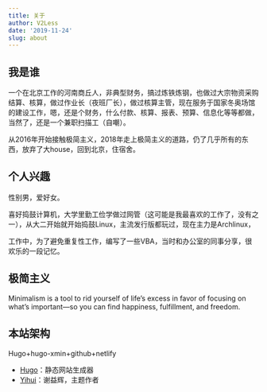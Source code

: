 ```yaml
---
title: 关于
author: V2Less
date: '2019-11-24'
slug: about
---
```


## 我是谁

一个在北京工作的河南商丘人，非典型财务，搞过炼铁炼钢，也做过大宗物资采购结算、核算，做过作业长（夜班厂长），做过核算主管，现在服务于国家冬奥场馆的建设工作，嗯，还是个财务，什么付款、核算、报表、预算、信息化等等都做，当然了，还是一个兼职扫描工（自嘲）。

从2016年开始接触极简主义，2018年走上极简主义的道路，仍了几乎所有的东西，放弃了大house，回到北京，住宿舍。

## 个人兴趣

性别男，爱好女。

喜好捣鼓计算机，大学里勤工俭学做过网管（这可能是我最喜欢的工作了，没有之一），从大二开始就开始捣鼓Linux，主流发行版都玩过，现在主力是Archlinux，

工作中，为了避免重复性工作，编写了一些VBA，当时和办公室的同事分享，很欢乐的一段记忆。

## 极简主义

Minimalism is a tool to rid yourself of life’s excess in favor of focusing on what’s important—so you can find happiness, fulfillment, and freedom.

## 本站架构

Hugo+hugo-xmin+github+netlify

* [Hugo](http://gohugo.io/)：静态网站生成器
* [Yihui](https://yihui.org/)：谢益辉，主题作者

